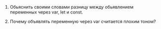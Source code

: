 
1. Обьяснить своими словами разницу между обьявлением переменных через var, let и const. 

2. Почему объявлять переменную через var считается плохим тоном?
